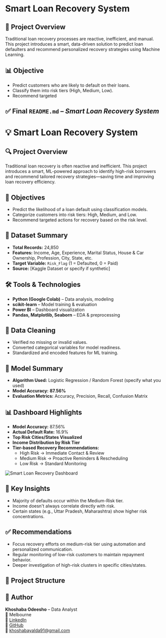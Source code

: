 # Smart Loan Recovery System

## 🧠 Project Overview
Traditional loan recovery processes are reactive, inefficient, and manual. This project introduces a smart, data-driven solution to predict loan defaulters and recommend personalized recovery strategies using Machine Learning.

## 📊 Objective
- Predict customers who are likely to default on their loans.
- Classify them into risk tiers (High, Medium, Low).
- Recommend targeted

## ✅ Final `README.md` – *Smart Loan Recovery System*

# 💡 Smart Loan Recovery System

## 🔍 Project Overview
Traditional loan recovery is often reactive and inefficient. This project introduces a smart, ML-powered approach to identify high-risk borrowers and recommend tailored recovery strategies—saving time and improving loan recovery efficiency.

## 🎯 Objectives
- Predict the likelihood of a loan default using classification models.
- Categorize customers into risk tiers: High, Medium, and Low.
- Recommend targeted actions for recovery based on the risk level.

## 🧾 Dataset Summary
- **Total Records:** 24,850
- **Features:** Income, Age, Experience, Marital Status, House & Car Ownership, Profession, City, State, etc.
- **Target Variable:** `Risk_Flag` (1 = Defaulted, 0 = Paid)
- **Source:** [Kaggle Dataset or specify if synthetic]

## 🛠️ Tools & Technologies
- **Python (Google Colab)** – Data analysis, modeling
- **scikit-learn** – Model training & evaluation
- **Power BI** – Dashboard visualization
- **Pandas, Matplotlib, Seaborn** – EDA & preprocessing

## 🧼 Data Cleaning
- Verified no missing or invalid values.
- Converted categorical variables for model readiness.
- Standardized and encoded features for ML training.

## 🤖 Model Summary
- **Algorithm Used:** Logistic Regression / Random Forest (specify what you used)
- **Model Accuracy:** **87.56%**
- **Evaluation Metrics:** Accuracy, Precision, Recall, Confusion Matrix

## 📊 Dashboard Highlights
- **Model Accuracy:** 87.56%
- **Actual Default Rate:** 16.9%
- **Top Risk Cities/States Visualized**
- **Income Distribution by Risk Tier**
- **Tier-based Recovery Recommendations:**
  - High Risk → Immediate Contact & Review
  - Medium Risk → Proactive Reminders & Rescheduling
  - Low Risk → Standard Monitoring

![Smart Loan Recovery Dashboard](your_dashboard_image_path)

## 📌 Key Insights
- Majority of defaults occur within the Medium-Risk tier.
- Income doesn't always correlate directly with risk.
- Certain states (e.g., Uttar Pradesh, Maharashtra) show higher risk concentrations.

## ✅ Recommendations
- Focus recovery efforts on medium-risk tier using automation and personalized communication.
- Regular monitoring of low-risk customers to maintain repayment behavior.
- Deeper investigation of high-risk clusters in specific cities/states.

## 📁 Project Structure

## 🧠 Author
**Khoshaba Odeesho** – Data Analyst  
📍 Melbourne  
🔗 [LinkedIn](http://linkedin.com/in/khoshaba-odeesho-17b5b92aa)  
🐙 [GitHub](https://github.com/Assyrian91)  
📧 khoshabayalda91@gmail.com
